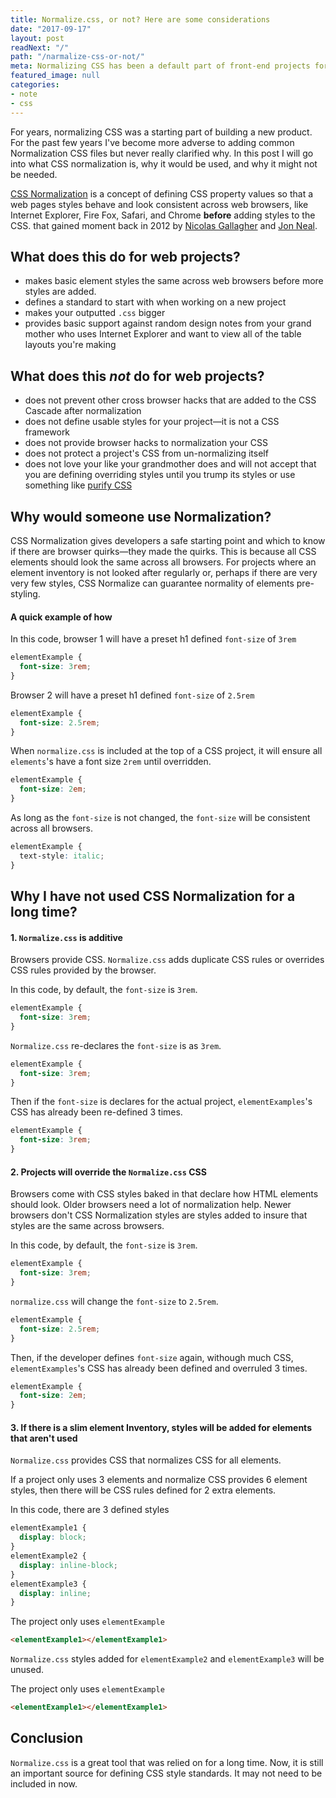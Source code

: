 ```yaml
---
title: Normalize.css, or not? Here are some considerations
date: "2017-09-17"
layout: post
readNext: "/"
path: "/narmalize-css-or-not/"
meta: Normalizing CSS has been a default part of front-end projects for years. This post questions that and provides some points on why normalizing css may not be needed.
featured_image: null
categories:
- note
- css
---
```


For years, normalizing CSS was a starting part of building a new product. For the past few years I've become more adverse to adding common Normalization CSS files but never really clarified why. In this post I will go into what CSS normalization is, why it would be used, and why it might not be needed.  

[CSS Normalization](https://necolas.github.io/normalize.css/) is a concept of defining CSS property values so that a web pages styles behave and look consistent across web browsers, like Internet Explorer, Fire Fox, Safari, and Chrome **before** adding styles to the CSS. that gained moment back in 2012 by [Nicolas Gallagher](https://twitter.com/necolas) and [Jon Neal](https://twitter.com/jon_neal). 

## What does this do for web projects?
-  makes basic element styles the same across web browsers before more styles are added. 
-  defines a standard to start with when working on a new project
-  makes your outputted `.css` bigger
-  provides basic support against random design notes from your grand mother who uses Internet Explorer and want to view all of the table layouts you're making

## What does this _not_ do for web projects?

-  does not prevent other cross browser hacks that are added to the CSS Cascade after normalization
-  does not define usable styles for your project—it is not a CSS framework
-  does not provide browser hacks to normalization your CSS
-  does not protect a project's CSS from un-normalizing itself
-  does not love your like your grandmother does and will not accept that you are defining overriding styles until you trump its styles or use something like [purify CSS](https://github.com/purifycss/purifycss)

## Why would someone use Normalization?

CSS Normalization gives developers a safe starting point and which to know if there are browser quirks—they made the quirks. This is because all CSS elements should look the same across all browsers. For projects where an element inventory is not looked after regularly or, perhaps if there are very very few styles, CSS Normalize can guarantee normality of elements pre-styling.

#### A quick example of how

In this code, browser 1 will have a preset h1 defined `font-size` of `3rem`

```css
elementExample {
  font-size: 3rem;
}
```

Browser 2 will have a preset h1 defined `font-size` of `2.5rem`

```css
elementExample {
  font-size: 2.5rem;
}
```

When `normalize.css` is included at the top of a CSS project, it will ensure all `elements`'s have a font size `2rem` until overridden. 

```css
elementExample {
  font-size: 2em;
}
```


As long as the `font-size` is not changed, the `font-size` will be consistent across all browsers.

```css
elementExample {
  text-style: italic;
}
```

## Why I have not used CSS Normalization for a long time?

#### 1. `Normalize.css` is additive

Browsers provide CSS. `Normalize.css` adds duplicate CSS rules or overrides CSS rules provided by the browser.

In this code, by default, the `font-size` is `3rem`.

```css
elementExample {
  font-size: 3rem;
}
```

`Normalize.css` re-declares the `font-size` is as `3rem`.

```css
elementExample {
  font-size: 3rem;
}
```


Then if the `font-size` is declares for the actual project, `elementExamples`'s CSS has already been re-defined 3 times.

```css
elementExample {
  font-size: 3rem;
}
```


#### 2. Projects will override the `Normalize.css` CSS

Browsers come with CSS styles baked in that declare how HTML elements should look. Older browsers need a lot of normalization help. Newer browsers don't CSS Normalization styles are styles added to insure that styles are the same across browsers. 


In this code, by default, the `font-size` is `3rem`.

```css
elementExample {
  font-size: 3rem;
}
```

`normalize.css` will change the `font-size` to `2.5rem`.

```css
elementExample {
  font-size: 2.5rem;
}
```

Then, if the developer defines `font-size` again, withough much CSS, `elementExamples`'s CSS has already been defined and overruled 3 times.

```css
elementExample {
  font-size: 2em;
}
````


#### 3. If there is a slim element Inventory, styles will be added for elements that aren't used

`Normalize.css` provides CSS that normalizes CSS for all elements.

If a project only uses 3 elements and normalize CSS provides 6 element styles, then there will be CSS rules defined for 2 extra elements.


In this code, there are 3 defined styles

```css
elementExample1 {
  display: block;
}
elementExample2 {
  display: inline-block;
}
elementExample3 {
  display: inline;
}

```


The project only uses `elementExample`
```html
<elementExample1></elementExample1>
```

`Normalize.css` styles added for `elementExample2` and `elementExample3` will be unused.

The project only uses `elementExample`
```html
<elementExample1></elementExample1>
```

## Conclusion

`Normalize.css` is a great tool that was relied on for a long time. Now, it is still an important source for defining CSS style standards. It may not need to be included in now. 










